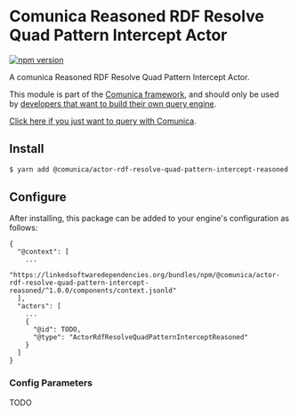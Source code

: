 # Comunica Reasoned RDF Resolve Quad Pattern Intercept Actor

[![npm version](https://badge.fury.io/js/%40comunica%2Factor-rdf-resolve-quad-pattern-intercept-reasoned.svg)](https://www.npmjs.com/package/@comunica/actor-rdf-resolve-quad-pattern-intercept-reasoned)

A comunica Reasoned RDF Resolve Quad Pattern Intercept Actor.

This module is part of the [Comunica framework](https://github.com/comunica/comunica),
and should only be used by [developers that want to build their own query engine](https://comunica.dev/docs/modify/).

[Click here if you just want to query with Comunica](https://comunica.dev/docs/query/).

## Install

```bash
$ yarn add @comunica/actor-rdf-resolve-quad-pattern-intercept-reasoned
```

## Configure

After installing, this package can be added to your engine's configuration as follows:
```text
{
  "@context": [
    ...
    "https://linkedsoftwaredependencies.org/bundles/npm/@comunica/actor-rdf-resolve-quad-pattern-intercept-reasoned/^1.0.0/components/context.jsonld"  
  ],
  "actors": [
    ...
    {
      "@id": TODO,
      "@type": "ActorRdfResolveQuadPatternInterceptReasoned"
    }
  ]
}
```

### Config Parameters

TODO
